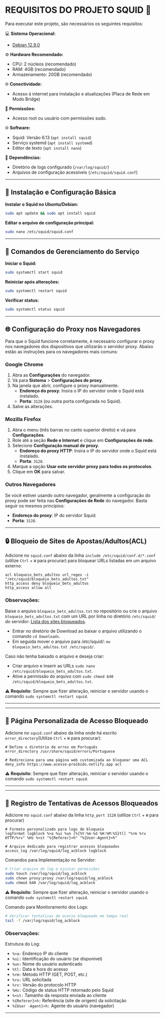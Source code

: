 # REQUISITOS DO PROJETO SQUID 🦑

Para executar este projeto, são necessários os seguintes requisitos:

💻 **Sistema Operacional:**
- [Debian 12.9.0](https://cdimage.debian.org/debian-cd/current/amd64/iso-cd/debian-12.9.0-amd64-netinst.iso)

⚙️ **Hardware Recomendado:**
- CPU: 2 núcleos (recomendado)
- RAM: 4GB (recomendado)
- Armazenamento: 20GB (recomendado)

🌐 **Conectividade:**
- Acesso à internet para instalação e atualizações (Placa de Rede em Modo Bridge)

🔑 **Permissões:**
- Acesso root ou usuário com permissões sudo. 

🌐 **Software:**
- Squid: Versão 6.13 (`apt install squid`)
- Serviço systemd (`apt install systemd`)
- Editor de texto (`apt install nano`)

📝 **Dependências:**
- Diretório de logs configurado (`/var/log/squid/`)
- Arquivos de configuração acessíveis (`/etc/squid/squid.conf`)

---

## 🔧 Instalação e Configuração Básica

**Instalar o Squid no Ubuntu/Debian:**
```bash
sudo apt update && sudo apt install squid
```

**Editar o arquivo de configuração principal:**
```bash
sudo nano /etc/squid/squid.conf
```

---

## 🚀 Comandos de Gerenciamento do Serviço

**Iniciar o Squid:**
```bash
sudo systemctl start squid
```

**Reiniciar após alterações:**
```bash
sudo systemctl restart squid
```

**Verificar status:**
```bash
sudo systemctl status squid
```

---
## 🌐 Configuração do Proxy nos Navegadores

Para que o Squid funcione corretamente, é necessário configurar o proxy nos navegadores dos dispositivos que utilizarão o servidor proxy. Abaixo estão as instruções para os navegadores mais comuns:

### **Google Chrome**
1. Abra as **Configurações** do navegador.
2. Vá para **Sistema** > **Configurações de proxy**.
3. Na janela que abrir, configure o proxy manualmente:
   - **Endereço do proxy**: Insira o IP do servidor onde o Squid está instalado.
   - **Porta**: `3128` (ou outra porta configurada no Squid).
4. Salve as alterações.

### **Mozilla Firefox**
1. Abra o menu (três barras no canto superior direito) e vá para **Configurações**.
2. Role até a seção **Rede e Internet** e clique em **Configurações de rede**.
3. Selecione **Configuração manual de proxy**.
   - **Endereço do proxy HTTP**: Insira o IP do servidor onde o Squid está instalado.
   - **Porta**: `3128`.
4. Marque a opção **Usar este servidor proxy para todos os protocolos**.
5. Clique em **OK** para salvar.

### **Outros Navegadores**
Se você estiver usando outro navegador, geralmente a configuração do proxy pode ser feita nas **Configurações de Rede** do navegador. Basta seguir os mesmos princípios:
- **Endereço do proxy**: IP do servidor Squid.
- **Porta**: `3128`.

---
## 🔒 Bloqueio de Sites de Apostas/Adultos(ACL)

Adicione no `squid.conf` abaixo da linha `include /etc/squid/conf.d/*.conf` (utilize `Ctrl` + `W` para procurar) para bloquear URLs listadas em um arquivo externo:

```squidconf
acl bloqueio_bets_adultos url_regex -i "/etc/squid/bloqueio_bets_adultos.txt"
http_access deny bloqueio_bets_adultos
http_access allow all
```
### Observações:
Baixe o arquivo `bloqueio_bets_adultos.txt` no repositório ou crie o arquivo `bloqueio_bets_adultos.txt` com um URL por linha no diretório `/etc/squid/` do servidor: [Lista dos sites bloqueados](https://dontpad.com/bloqueio_sites_bets_adultos).
- Entrar no diretório de Download ao baixar o arquivo utilizando o comando `cd Downloads`.
- Em seguida mover o arquivo para /etc/squid/: `mv bloqueio_bets_adultos.txt /etc/squid/`.

Caso não tenha baixado o arquivo e deseja criar:
- Criar arquivo e inserir as URLs `sudo nano /etc/squid/bloqueio_bets_adultos.txt`.
- Ative a permissão do arquivo com `sudo chmod 640 /etc/squid/bloqueio_bets_adultos.txt`.

⚠️ **Requisito**: Sempre que fizer alteração, reiniciar o servidor usando o comando `sudo systemctl restart squid`.

---
---
## 🚫 Página Personalizada de Acesso Bloqueado

Adicione no `squid.conf` abaixo da linha onde há escrito `error_directory`(Utilize `Ctrl` + `W` para procurar):

```squidconf
# Define o diretório de erros em Português
error_directory /usr/share/squid/errors/Portuguese

# Redireciona para uma página web customizada ao bloquear uma ACL
deny_info https://www.acesso-proibido.netlify.app acl
```
⚠️ **Requisito**: Sempre que fizer alteração, reiniciar o servidor usando o comando `sudo systemctl restart squid`.

---
---
## 📝 Registro de Tentativas de Acessos Bloqueados

Adicione no `squid.conf` abaixo da linha `http_port 3128` (utilize `Ctrl` + `W` para procurar)
```squidconf
# Formato personalizado para logs de bloqueio
logformat logblock %>a %ui %un [%{%Y-%m-%d %H:%M:%S}tl] "%rm %ru HTTP/%rv" %Hs %<st "%{Referer}>h" "%{User-Agent}>h"

# Arquivo dedicado para registrar acessos bloqueados
access_log /var/log/squid/log_acblock logblock
```

Comandos para Implementação no Servidor:
```bash
# Criar arquivo de log e ajustar permissões
sudo touch /var/log/squid/log_acblock
sudo chown proxy:proxy /var/log/squid/log_acblock
sudo chmod 640 /var/log/squid/log_acblock
```
⚠️ **Requisito**: Sempre que fizer alteração, reiniciar o servidor usando o comando `sudo systemctl restart squid`.

Comando para Monitoramento dos Logs:
```bash
# Verificar tentativas de acesso bloqueado em tempo real
tail -f /var/log/squid/log_acblock
```


### Observações:
Estrutura do Log:
   - `%>a:` Endereço IP do cliente
   - `%ui:` Identificação do usuário (se disponível)
   - `%un:` Nome do usuário autenticado
   - `%tl:` Data e hora do acesso
   - `%rm:` Método HTTP (GET, POST, etc.)
   - `%ru:` URL solicitada
   - `%rv:` Versão do protocolo HTTP
   - `%Hs:` Código de status HTTP retornado pelo Squid
   - `%<st:` Tamanho da resposta enviada ao cliente
   - `%{Referer}>h:` Referência (site de origem) da solicitação
   - `%{User -Agent}>h:` Agente do usuário (navegador)

---
